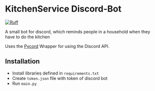 # KitchenService Discord-Bot
[![Ruff](https://img.shields.io/endpoint?url=https://raw.githubusercontent.com/astral-sh/ruff/main/assets/badge/v2.json)](https://github.com/astral-sh/ruff)

A small bot for discord, which reminds people in a household when they have to do the kitchen

Uses the [Pycord](https://github.com/Pycord-Development/pycord) Wrapper for using the Discord API.

## Installation
- Install libraries defined in `requirements.txt`
- Create `token.json` file with token of discord bot
- Run `main.py`
